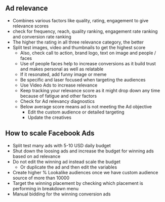 ## Ad relevance 
- Combines various factors like quality, rating, engagement to give relevance scores
- check for frequency, reach, quality ranking, engagement rate ranking and conversion rate ranking
- The higher the rating in all three relevance category, the better
- Split test images, video and thumbnails to get the highest score
  - Also, check call to action, brand logo, text on image and people / faces
  - Use of people faces help to increase conversions as it build trust and makes personal as well as relatable
  - If it resonated, add funny image or meme
  - Be specific  and laser focused when targeting the audiences
  - Use Video Ads to increase relevance
  - Keep tracking your relevance score as it might drop down any time because of fatigue and other factors
  - Check for Ad relevancy diagnostics
  - Below average score means ad is not meeting the Ad objective
    - Edit the custom audience or detailed targeting 
    - Update the creatives

## How to scale Facebook Ads
- Split test many ads with 5-10 USD daily budget 
- Shut down the loosing ads and increase the budget for winning ads based on ad relevance
- Do not edit the winning ad instead scale the budget 
  - Or duplicate the ad and then edit the variables
- Create higher % Lookalike audiences once we have custom audience source of more than 10000
- Target the winning placement by checking which placement is performing in breakdown menu
- Manual bidding for the winning conversion ads
  